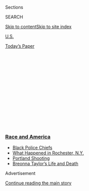 <div id="app">

<div>

<div>

<div>

<div class="NYTAppHideMasthead css-1q2w90k e1suatyy0">

<div class="section css-ui9rw0 e1suatyy2">

<div class="css-eph4ug er09x8g0">

<div class="css-6n7j50">

</div>

<span class="css-1dv1kvn">Sections</span>

<div class="css-10488qs">

<span class="css-1dv1kvn">SEARCH</span>

</div>

[Skip to content](#site-content)[Skip to site
index](#site-index)

</div>

<div id="masthead-section-label" class="css-1wr3we4 eaxe0e00">

[U.S.](https://www.nytimes3xbfgragh.onion/section/us)

</div>

<div class="css-10698na e1huz5gh0">

</div>

</div>

<div id="masthead-bar-one" class="section hasLinks css-15hmgas e1csuq9d3">

<div class="css-uqyvli e1csuq9d0">

</div>

<div class="css-1uqjmks e1csuq9d1">

</div>

<div class="css-9e9ivx">

[](https://myaccount.nytimes3xbfgragh.onion/auth/login?response_type=cookie&client_id=vi)

</div>

<div class="css-1bvtpon e1csuq9d2">

[Today’s
Paper](https://www.nytimes3xbfgragh.onion/section/todayspaper)

</div>

</div>

</div>

</div>

<div data-aria-hidden="false">

<div id="site-content" data-role="main">

<div>

<div class="css-1aor85t" style="opacity:0.000000001;z-index:-1;visibility:hidden">

<div class="css-1hqnpie">

<div class="css-epjblv">

<span class="css-17xtcya">[U.S.](/section/us)</span><span class="css-x15j1o">|</span><span class="css-fwqvlz">In
the Wake of Covid-19 Lockdowns, a Troubling Surge in
Homicides</span>

</div>

<div class="css-k008qs">

<div class="css-1iwv8en">

<span class="css-18z7m18"></span>

<div>

</div>

</div>

<span class="css-1n6z4y">https://nyti.ms/31Ikx1N</span>

<div class="css-1705lsu">

<div class="css-4xjgmj">

<div class="css-4skfbu" data-role="toolbar" data-aria-label="Social Media Share buttons, Save button, and Comments Panel with current comment count" data-testid="share-tools">

  - 
  - 
  - 
  - 
    
    <div class="css-6n7j50">
    
    </div>

  - 
  - 

</div>

</div>

</div>

</div>

</div>

</div>

<div class="css-13pd83m">

<div class="css-l9svim">

### [<span class="css-pa1jbp"><span class="css-1rxm0ex">Race and</span><span class="css-1rxm0ex"> America</span></span>](https://www.nytimes3xbfgragh.onion/news-event/george-floyd-protests-minneapolis-new-york-los-angeles?name=styln-george-floyd&region=TOP_BANNER&block=storyline_menu_recirc&action=click&pgtype=Article&impression_id=6c8fa1e0-f52c-11ea-9407-63c7aed3b7c8&variant=undefined)

  - <span class="css-1qkutce">[Black Police
    Chiefs](https://www.nytimes3xbfgragh.onion/2020/09/11/us/black-police-chiefs-reform.html?name=styln-george-floyd&region=TOP_BANNER&block=storyline_menu_recirc&action=click&pgtype=Article&impression_id=6c8fa1e1-f52c-11ea-9407-63c7aed3b7c8&variant=undefined)</span>
  - <span class="css-1qkutce">[What Happened in Rochester,
    N.Y.](https://www.nytimes3xbfgragh.onion/2020/09/04/nyregion/rochester-police-daniel-prude.html?name=styln-george-floyd&region=TOP_BANNER&block=storyline_menu_recirc&action=click&pgtype=Article&impression_id=6c8fc8f0-f52c-11ea-9407-63c7aed3b7c8&variant=undefined)</span>
  - <span class="css-1qkutce">[Portland
    Shooting](https://www.nytimes3xbfgragh.onion/2020/08/30/us/portland-shooting-explained.html?name=styln-george-floyd&region=TOP_BANNER&block=storyline_menu_recirc&action=click&pgtype=Article&impression_id=6c8fc8f1-f52c-11ea-9407-63c7aed3b7c8&variant=undefined)</span>
  - <span class="css-1qkutce">[Breonna Taylor’s Life and
    Death](https://www.nytimes3xbfgragh.onion/2020/08/30/us/breonna-taylor-police-killing.html?name=styln-george-floyd&region=TOP_BANNER&block=storyline_menu_recirc&action=click&pgtype=Article&impression_id=6c8fc8f2-f52c-11ea-9407-63c7aed3b7c8&variant=undefined)</span>

</div>

</div>

<div id="top-wrapper" class="css-1sy8kpn">

<div id="top-slug" class="css-l9onyx">

Advertisement

</div>

[Continue reading the main
story](#after-top)

<div class="ad top-wrapper" style="text-align:center;height:100%;display:block;min-height:250px">

<div id="top" class="place-ad" data-position="top" data-size-key="top">

</div>

</div>

<div id="after-top">

</div>

</div>

<div>

<div id="sponsor-wrapper" class="css-1hyfx7x">

<div id="sponsor-slug" class="css-19vbshk">

Supported by

</div>

[Continue reading the main
story](#after-sponsor)

<div id="sponsor" class="ad sponsor-wrapper" style="text-align:center;height:100%;display:block">

</div>

<div id="after-sponsor">

</div>

</div>

<div class="css-186x18t">

</div>

<div class="css-1vkm6nb ehdk2mb0">

# In the Wake of Covid-19 Lockdowns, a Troubling Surge in Homicides

</div>

“People have gotten to the point where they just don’t give a damn,”
said a minister in Kansas City, which is on pace for a record number of
killings.

<div class="css-79elbk" data-testid="photoviewer-wrapper">

<div class="css-z3e15g" data-testid="photoviewer-wrapper-hidden">

</div>

<div class="css-1a48zt4 ehw59r15" data-testid="photoviewer-children">

![<span class="css-16f3y1r e13ogyst0" data-aria-hidden="true">A
pedestrian crosses a downtown street in Kansas City,
Mo.</span><span class="css-cnj6d5 e1z0qqy90" itemprop="copyrightHolder"><span class="css-1ly73wi e1tej78p0">Credit...</span><span><span>Charlie
Riedel/Associated
Press</span></span></span>](https://static01.graylady3jvrrxbe.onion/images/2020/08/07/us/00VIRUS-CRIME-kc/merlin_172298298_9ce47f34-97e3-4935-ac57-da7595b9f270-articleLarge.jpg?quality=75&auto=webp&disable=upscale)

</div>

</div>

<div class="css-18e8msd">

<div class="css-vp77d3 epjyd6m0">

<div class="css-1baulvz">

By [<span class="css-1baulvz" itemprop="name">John
Eligon</span>](https://www.nytimes3xbfgragh.onion/by/john-eligon),
[<span class="css-1baulvz" itemprop="name">Shaila
Dewan</span>](https://www.nytimes3xbfgragh.onion/by/shaila-dewan) and
[<span class="css-1baulvz last-byline" itemprop="name">Nicholas
Bogel-Burroughs</span>](https://www.nytimes3xbfgragh.onion/by/nicholas-bogel-burroughs)

</div>

</div>

  - 
    
    <div class="css-ld3wwf e16638kd2">
    
    Published Aug. 11, 2020Updated Aug. 24,
    2020
    
    </div>

  - 
    
    <div class="css-4xjgmj">
    
    <div class="css-pvvomx" data-role="toolbar" data-aria-label="Social Media Share buttons, Save button, and Comments Panel with current comment count" data-testid="share-tools">
    
      - 
      - 
      - 
      - 
        
        <div class="css-6n7j50">
        
        </div>
    
      - 
      - 
    
    </div>
    
    </div>

</div>

</div>

<div class="section meteredContent css-1r7ky0e" name="articleBody" itemprop="articleBody">

<div class="css-1fanzo5 StoryBodyCompanionColumn">

<div class="css-53u6y8">

KANSAS CITY, Mo. — It started with an afternoon stop at a gas station.
Two customers began exchanging angry stares near the pumps outside — and
no one can explain exactly why.

That led to an argument, and it escalated quickly as one of them pulled
a gun and they struggled over it, according to the police.

“There’s too many shootings. Please don’t do this,” the wife of one of
the men pleaded, stepping between them.

But by the time the fight was over at the station on Kansas City’s East
Side late last month, the all-too-familiar crackle of gunfire pierced
the humid air, leaving another person dead in what has been an
exceedingly bloody summer.

</div>

</div>

<div class="css-1fanzo5 StoryBodyCompanionColumn">

<div class="css-53u6y8">

The onset of warm weather nearly always brings with it a spike in
violent crime, but with much of the country emerging from weeks of
lockdown from the coronavirus, the increase this year has been much
steeper than usual.

Across 20 major cities, the murder rate at the end of June was on
average 37 percent higher than it was at the end of May, according to
Richard Rosenfeld, a criminologist at the University of Missouri-St.
Louis. The increase over the same period a year ago was just 6 percent.

In few places has the bloodshed been more devastating than in Kansas
City, where the city is on pace to shatter its record for homicides in a
year. Much of it has involved incidents of random, angry violence like
the conflict at the gas station — disputes between strangers that left
someone dead, or killings that simply cannot be explained. They have
claimed the lives of a pregnant woman pushing a stroller, a 4-year-old
boy asleep in his grandmother’s home and a teenage girl sitting in a
car.

They have also prompted a much-debated [intervention from the federal
government](https://www.justice.gov/opa/pr/attorney-general-william-p-barr-announces-launch-operation-legend),
an operation named after the 4-year-old Kansas City boy, LeGend
Taliferro, that has sent federal law enforcement agents to [at least six
cities](https://www.justice.gov/opa/pr/operation-legend-expanded-cleveland-detroit-and-milwaukee)
in an attempt to intervene.

“We’re surrounded by murder, and it’s almost like your number is up,”
said Erica Mosby, whose niece, Diamon Eichelburger, 20, was the pregnant
victim pushing the stroller in Kansas City. “It’s terrible.”

</div>

</div>

<div class="css-1fanzo5 StoryBodyCompanionColumn">

<div class="css-53u6y8">

Nationally, crime remains at or near a generational low, and experts
caution against drawing conclusions from just a few months.

But President Trump has used the rising homicide numbers to paint
Democratic-led cities as out of control and to blame protests against
police brutality that broke out after the killing of George Floyd in
Minneapolis in late
May.

<div class="css-79elbk" data-testid="photoviewer-wrapper">

<div class="css-z3e15g" data-testid="photoviewer-wrapper-hidden">

</div>

<div class="css-1a48zt4 ehw59r15" data-testid="photoviewer-children">

<div class="css-zgakxe erfvjey0">

<span class="css-1ly73wi e1tej78p0">Image</span>

<div class="css-zjzyr8">

<div data-testid="lazyimage-container" style="height:510.1143359718558px">

</div>

</div>

</div>

<span class="css-16f3y1r e13ogyst0" data-aria-hidden="true">Diamon
Eichelburger with her daughter,
Belle.</span><span class="css-cnj6d5 e1z0qqy90" itemprop="copyrightHolder"><span class="css-1ly73wi e1tej78p0">Credit...</span><span>family</span></span>

</div>

</div>

“Extreme politicians have joined this anti-police crusade and
relentlessly vilified our law enforcement heroes,” Mr. Trump said
[during a White House news
conference](https://www.whitehouse.gov/briefings-statements/remarks-president-trump-operation-legend-combatting-violent-crime-american-cities/)
last month to announce Operation LeGend. He added that “the effort to
shut down policing in their own communities has led to a shocking
explosion of shootings, killings, murders.”

Criminologists dispute the president’s suggestion that the increase is
tied to any pullback by the police in response to criticism or defunding
efforts, and fluctuations in the crime rate are notoriously hard to
explain. In many cities, the murder rate was [on the rise before the
pandemic](https://www.nytimes3xbfgragh.onion/2020/07/06/upshot/murders-rising-crime-coronavirus.html),
and a steep decline in arrests coincided with the start of social
distancing, as measured by mobile phone records, according to [a
database](https://citycrimestats.com/covid/) compiled by David Abrams,
an economist at the University of Pennsylvania law school.

Some experts have pointed to the pandemic’s destabilization of community
institutions, or theorized that people with a propensity for violence
may have been less likely to heed stay-at-home orders. But in city after
city, crime overall is down, including all types of major crime except
murder, aggravated assault and in some places, car theft.

In New York, where murders are up 30 percent over last year, city and
police officials have tried to lay blame on a new law that lets many
defendants go free without posting bond, as well as on the
coronavirus-related mass release of people from jail. But the evidence
shows that a [steep decline in gun
arrests](https://www.nytimes3xbfgragh.onion/2020/08/04/nyregion/nyc-shootings-coronavirus.html?searchResultPosition=2)
beginning in mid-May was a more likely cause. Police officials in
several cities have said the protests diverted officers from
crime-fighting duty or emboldened
criminals.

</div>

</div>

<div class="audioFigureHeading">

<div class="css-1et479a">

![](https://static01.graylady3jvrrxbe.onion/images/2017/01/29/podcasts/the-daily-album-art/the-daily-album-art-articleInline-v2.jpg?quality=75&auto=webp&disable=upscale)

</div>

### Listen to ‘The Daily’: A Surge in Shootings

<span class="css-59o34k">Gun violence in the U.S. typically rises in
summer, but the problem has been especially fierce this year.
Why?</span>

</div>

<div class="css-qe9gm7">

<div>

<div class="css-1g7y0i5 e1drnplw0">

<div class="css-1ceswkc e1drnplw1">

</div>

<div class="css-f2fzwx e1drnplw2">

<div data-aria-labelledby="modal-title" data-role="region">

<div id="modal-title" class="css-mln36k">

transcript

</div>

<div class="css-pbq7ev">

</div>

<span>Back to The
Daily</span>

<div class="css-f6lhej">

<div class="css-1ialerq">

<div class="css-1701swk">

bars

</div>

<div>

<div class="css-1t7yl1y">

0:00/33:12

</div>

<div class="css-og85jy">

\-33:12

</div>

</div>

</div>

</div>

<div class="css-15fbio0">

<div class="css-1p4nyns">

transcript

## Listen to ‘The Daily’: A Surge in Shootings

### Hosted by Michael Barbaro, produced by Michael Simon Johnson and Neena Pathak, and edited by Lisa Tobin

#### Gun violence in the U.S. typically rises in summer, but the problem has been especially fierce this year. Why?

</div>

  - \[music\]

  - michael barbaro  
    From The New York Times, I’m Michael Barbaro. This is “The Daily.”
    
    Today: In major cities across the U.S., gun violence is surging just
    as activists are calling to defund the police. My colleague, Ashley
    Southall, on how that is playing out in New York City. It’s Monday,
    August 24.
    
    Ashley, what has been the story of crime in New York City up until
    this moment?

  - ashley southall  
    So around the ‘70s and ‘80s, we saw crime start to really rise in
    New York. And we went through the drug war, the crack epidemic. And
    in the ‘90s, we saw crime sort of peak all across the United States,
    but especially in New York. And there were thousands of murders each
    year and even more shootings. But as the ‘90s wore on, and into the
    2000s —

  - archived recording  
    The crime rate in this country is continuing to fall. The F.B.I.
    reported today that violent crime fell 5.5 percent last year. That’s
    three years in a row now.

ashley southall

— we saw crime decline. And there was a strong decline for years, to the
point where we were having just hundreds of murders a year.

  - archived recording 1  
    The N.Y.P.D. says there have been 289 murders this year. That’s down
    from a peak of more than 2,200 in 1990.

  - archived recording 2  
    Crime in New York City dropping yet again, this time to levels not
    seen since Harry Truman was president.

  - archived recording 3  
    Police admit it’s probably the worst kept secret in the city, that
    New York is now the safest big city in America.

ashley southall

And the question was when was New York going to reach bottom?

  - archived recording 1  
    Breaking news on this Sunday night.

  - archived recording 2  
    Crime is up across the city. That’s according to the latest numbers
    released by the N.Y.P.D. this —

  - archived recording 3  
    The N.Y.P.D. now having to adapt to a noticeable rise in crime since
    the beginning of the year.

ashley southall

At the beginning of the year, we started to see crime rise over several
categories. Then in June, we see it really take off.

  - archived recording 1  
    It has been a violent weekend in New York City.

  - archived recording 2  
    The N.Y.P.D. investigating a spree of shootings on this first
    official weekend of summer.

  - archived recording 3  
    More than a dozen people were shot between Friday night and Saturday
    morning.

ashley southall

And in July, the trend seems to just accelerate.

  - archived recording 1  
    Nine victims fatally shot tonight across four boroughs.

  - archived recording 2  
    Deadly shootings started just before 1:00 this morning in Brooklyn
    and continued throughout the day in Manhattan, the Bronx and Staten
    Island.

ashley southall

So that by the end of the month, we’d had more shootings this year than
all of last year.

\[sirens blaring\]

And we still have five months to go.

michael barbaro

Mhm. I guess we should acknowledge, Ashley, that there is a siren behind
you, which has nothing to do with this conversation. It’s just what it
means to live in New York.

ashley southall

Yeah. I’m five blocks from a hospital. So it’s part of the soundtrack of
my everyday life.

michael barbaro

So at this point, there are meaningfully more shootings and meaningfully
more murders. So Ashley, how should we think about the causes of this?
What exactly is going on here? I think for a lot of people, the instinct
might be to think that this is somehow related to this moment in
American policing — this forceful rejection of how policing has
occurred, the protests against it and the response of police to those
protests.

ashley southall

I mean, sure, it’s easy to think that because it’s right in front of us.
It almost seems obvious. But it’s really much more complex. And there
are really three big theories about what’s happening. The one that has
the most consensus around it is that the pandemic is exacerbating
longstanding problems of gun violence and particularly unemployment.
There are a lot of people with no jobs and nothing to do. And people are
sinking deeper into poverty, which creates a greater desperation. And
there’s also a lot of illegal guns in New York City. And that’s a really
combustible situation.

michael barbaro

Well, what do you mean? How does that work?

ashley southall

What we’ve long known in New York City is that a small number of people
are responsible for the vast majority of the violence. And those are
people who are largely in gangs and crews, particularly in public
housing. And those groups compete in normal times. Some gangs sell
drugs. And they have turf that they cover. But when you have a pandemic
hit that causes lots of unemployment, there’s less people buying drugs.
And so there’s less of a market. And when you have less of a market,
that increases the competition. So then you have these violent gangs
fighting more fiercely for less of a pie.

michael barbaro

OK. So under this theory that the pandemic is exacerbating existing
problems in the city, that explains the pandemic’s effect on the people
doing the shooting. What about the effect the pandemic had on the
police?

ashley southall

Immediately what we saw was officers being removed from duty because of
the virus. We had thousands of officers calling out sick every day. And
at the height of the pandemic, almost 20 percent of the force was out
sick because of the virus.

michael barbaro

Wow.

ashley southall

And that had two effects. On-the-street officers, their presence is a
deterrent to violence. You’re probably not going to shoot somebody with
a officer standing right there watching you.

michael barbaro

Right.

ashley southall

But if there’s no officer, there’s no real deterrent. And then, after a
shooting occurs, there’s an investigation. In the police department,
detectives work in these squad rooms where they’re very close together.
They’re practically breathing on top of each other. So if one of them
gets sick, then there’s a chance that everybody’s sick. So they all go
out sick, and investigations come to a halt. Well, that’s a problem.
Because one shooting often leads to another shooting, whether that
person continues shooting rivals, or whether someone is now looking for
him. And it’s almost always a him. So when you have cases that can’t be
investigated, that means that the ones that can be solved aren’t being
solved and that that pattern of violence continues uninterrupted.

michael barbaro

All right. That’s the first theory, that the pandemic is both fueling
more shootings and sidelining the officers who could potentially prevent
those shootings. Ashley, what is the second theory of why crime is going
up in New York?

ashley southall

Well, you touched on this earlier. We had massive protests break out in
May after the death of George Floyd in police custody in Minneapolis,
just as police were coming back from the virus. That required resources.
We saw in those early days, the police deployed about 4,000 officers to
the protest. But there was rampant looting in some parts of Manhattan
and Brooklyn. And they had to double the force to about 8,000 police
officers. So that meant that officers have to come from somewhere. And
they typically come from the streets. And some of them come from
detective squads. So that means that fewer police resources are involved
in investigating shootings. And there are less officers in the
neighborhoods where shootings are more likely to occur.

michael barbaro

And how do the protests themselves play into this theory?

ashley southall

Amid these protests, you start to see a political response to the
demands to reform the police.

  - archived recording (dermot f. shea)  
    Within the last hour, I just chaired a meeting of senior executives
    of the police department.

ashley southall

And one of those changes was to disband the anti-crime units.

  - archived recording (dermot f. shea)  
    It is regarding the deployment of precinct level and P.S.A. level
    anti-crime units. These are the plainclothes units that operate our
    traditional anti-crime.

michael barbaro

And explain what an anti-crime unit is.

ashley southall

Anti-crime officers are the main group responsible for getting guns off
the street in New York City. And they confiscated thousands of guns each
year.

  - archived recording (dermot f. shea)  
    The men and women of the police department were doing what I and
    others before me asked. They have done an exceptional job.

ashley southall

But they were controversial. And they became known as the “jump out
boys.” Because what they would do sometimes is stop in their cars, get
out and throw somebody up against the wall, search them, and leave
without any explanation or finding any weapons. And it had led to a lot
of tension between police and communities of color.

  - archived recording (dermot f. shea)  
    And it is lost on no one, certainly not the people that live in the
    neighborhoods that we serve, that endure being stopped, or their
    children being stopped.

ashley southall

But what was also problematic about anti-crime is that they were
involved in a lot of police-involved shootings.

michael barbaro

And why exactly is that?

ashley southall

Because anti-crime officers are trained to look for guns. They’re
looking for violent people. And so in expecting violence, they are
prepared to use it. And the calculation was that New York City could not
afford to have a police-involved shooting at that time. So the
commissioner had been thinking about this, about disbanding anti-crime
for a long time.

  - archived recording (dermot f. shea)  
    Effective immediately, we will be transitioning those units, roughly
    600 people citywide, into a variety of assignments, including
    detective bureau, neighborhood policing and other assignments.

ashley southall

And finally, he made the decision in June to pull the plug.

  - archived recording (dermot f. shea)  
    It’s a big move when you look at, culturally, how we police this
    city. And what we always struggle with, I believe, as police
    executives, is not keeping crime down. It’s keeping crime down and
    keeping the community working with us. And I think those two things
    at times have been at odds. We can do it better. We can do it
    smarter. And we will.

michael barbaro

Is there a feeling, Ashley, that disbanding this unit, at a time when
gun violence is going up, has contributed to the increase in shootings
and in murders?

ashley southall

There’s certainly a sense that removing anti-crime officers from the
street and publicly announcing that has let people who carry guns and
who are also involved in violence know that there’s no one there to stop
them. And one of the things that we’ve seen as shootings and murders
have risen, is that gun arrests have declined. And since the anti-crime
unit was disbanded, shootings have only continued to go up.

michael barbaro

And under this second theory, that’s centered around the rule of these
protests in the rise of crime, what role does the actual frustration at
the heart of these protests play here — the mistrust on the side of the
protesters toward the police?

ashley southall

Well, there’s always been a level of mistrust of police in communities
that experience higher levels of crime. Because they have experienced
aggressive policing in the past. But what happens when you have a death
like George Floyd that’s captured on video, where he’s saying the last
words of Eric Garner, who died here six years ago, is that those old
wounds are scratched again and they reopen. And that mistrust for a
while is laid bare again. You know, that can manifest as people not
calling the police or not seeking them out to help with the problem. And
one of the things that the police have said is that they had people who
were cooperating with shooting and murder investigations before the
protests who have now backed out. Because they don’t want to have
anything to do with the police. And that makes it harder to solve crimes
that might lead to future ones, like shootings.

michael barbaro

And what about the police side of this equation, this message of the
protests? How are officers in New York City, from your reporting,
internalizing this message and reacting to it, and perhaps changing
their behavior and their approach in response in ways that might be
fueling all of this?

ashley southall

So when you talk to the cops, or even if you listen to the things that
top brass say, what cops take from the protests and the political
response is that their work isn’t valuable. And nobody supports them.
That the city doesn’t have their backs. And so what we’re seeing is
that, in moments where police might have been proactive in making an
arrest or in intervening in a situation that could spiral into violence,
they’re actually standing down.

One of the examples that people often give to me is that there are these
barbecues and street parties that go late into the night. Usually the
police would break them up. But instead, they’re going on well past
midnight to 2:00, 4:00, sometimes even 6:00 a.m. And the police aren’t
doing anything about it. And what we’ve seen in some instances is that
those parties often lead to a shooting. And one or more people get hurt
or are killed.

michael barbaro

And the cops you’re talking to are telling you, yeah, we’re hesitant to
engage with these kinds of situations right now.

ashley southall

Yeah. I mean, think about it from the perspective of the cop on the
street who, he’s thinking, you know, well, the public doesn’t want me
here. And if I step into a situation where I think someone might have a
gun or this thing could get out of control, then I could be arrested.
And then that’s the end of my career, and I can’t support my family.
That’s a very scary thing for cops.

michael barbaro

But I’m curious, Ashley, if in your reporting you get the sense that, on
some level, this may be police saying to the protesters, OK, so you’re
so disgusted by us, and you are making all these demands for budget cuts
to fund the police. Do you want to know what the world would look like
if you get your vision implemented? Well, here, we’ll give you a taste
of it. We will not go in and break up the barbecue. We will not make the
arrest. In other words, is there some form of kind of protest going on
by the police of the work that they typically do in order to say to the
public, this is what it would be like if you get what protesters out on
the streets are demanding?

ashley southall

It certainly seems that in some way the cops are responding in a way
that almost seems flippant. You want to abolish the police? You want to
defund the police? Well, this is what it looks like when you don’t have
the police. And there is a prevailing sense that cops are stepping back
to prove that they are, in fact, necessary.

michael barbaro

Ashley, it doesn’t seem like there’s a ton of debate around these two
theories that you have laid out here — the role of the pandemic and the
role of the protests against police. Do I have that right?

ashley southall

Yeah. There’s a lot of agreement on the role of the pandemic and also
the effect of the protests. But the third theory is where there’s a lot
of debate. And it’s heated.

michael barbaro

We’ll be right back.

OK. So Ashley, tell me about this third theory about why crime in New
York City is rising, and why is that theory such a source of
disagreement.

ashley southall

So the third theory is one advanced almost exclusively by the New York
Police Department itself. And that theory is that a couple of measures
taken by both the city and the state over the last few years — first
with criminal justice reform and then through some of the steps they’ve
taken to slow the spread of the coronavirus — that those measures are
contributing to putting people back out onto the street who have not
just engaged in criminal activity, but who are also violent.

michael barbaro

I wonder if you can break those two things down. Maybe start with the
criminal justice reforms. What’s the theory there?

ashley southall

So last year, the New York state legislature passed a bail law —

  - archived recording (andrew cuomo)  
    The old system was too reliant on cash.

ashley southall

— that allowed more people to get out of jail while their cases were
winding through the courts.

  - archived recording (andrew cuomo)  
    The old system was if you were rich and you could pay bail, you’d
    get out. If you were poor and you couldn’t pay bail, you went to
    jail.

ashley southall

And in most cases, people who are assigned bail do make bail. But it
takes some time. And being in jail for a day, two days, a week, a month,
can have serious consequences for people’s lives. They lose their job.
They lose their housing. And they might even lose custody of their kids.

michael barbaro

Right.

ashley southall

And that’s all before the case is resolved. So the bail law was intended
to fix this problem that was largely affecting poor people in
communities of color.

  - archived recording (andrew cuomo)  
    It was never supposed to be about money. The whole justice system
    was not supposed to be about who’s rich, who’s poor.

ashley southall

But what the theory is now, at least from the police department, is that
that law put more people onto the streets who were not only criminal,
but are also violent. The police commissioner, Dermot Shea, he’s gone
after this bail law ever since he became commissioner and predicted that
it would cause a rise in crime.

  - archived recording (dermot f. shea)  
    When you have individuals that are standing before a judge and
    immediately being released, and essentially everyone in the room
    knows that this person is a danger to the community, I think we need
    to look at the system and make sure that judges can make common
    sense decisions.

michael barbaro

So because that law was passed last year and is being implemented now,
the theory here is that a criminal justice reform with a good intention,
right, of not making people buy their freedom before their charges even
get processed by the court, may result in more people who might be
violent, who might do something like get involved in a shooting, being
out of prison and on the street.

ashley southall

That’s exactly right. And the second part of this theory is that the
measures undertaken to slow the spread of the coronavirus in the city’s
jails and in the state prison system have also put more violent people
onto the streets.

  - archived recording (bill de blasio)  
    Well everyone, I want to talk about what we all will be doing and
    will need to do to make these adjustments and to deal with our new
    reality. We’re seeing milestones in the growth of this disease that
    are just absolutely staggering. Things we could not have imagined.

ashley southall

So as the coronavirus was spreading, the city started thinking about who
it could release from its jails.

  - archived recording (bill de blasio)  
    In the course of this evening, I will be given results of an effort
    by Department of Corrections and N.Y.P.D., and our mayor’s office
    for criminal justice, to review a list of approximately 200 inmates
    for a potential release. Those individuals will be released
    tomorrow. We hope to make decisions on them very quickly. But this
    process —

ashley southall

And so the argument is that some of these people who have been coming
back onto the streets are involved in the shootings and some of the
murders that we are seeing on the streets today.

michael barbaro

Is there evidence to support that? Because my sense is that the bail
reform deliberately avoided letting violent people — or allegedly
violent people — out. And the Covid-19 mitigation plans also attempted
to avoid letting out violent people. So is there any evidence that
people charged with violent crimes were let out through either of those
measures?

ashley southall

Not really. The problem with this theory is that the N.Y.P.D.‘s own data
don’t really support what they say.

  - archived recording (alexandria ocasio-cortez)  
    At first, the N.Y.P.D., they went out and they said, OK, this uptick
    in crime is happening because of bail reform.

ashley southall

And sometimes the data contradict them. This is something that’s been
noted by critics including Alexandria Ocasio-Cortez, who is, of course,
a congresswoman representing part of the Bronx and Queens.

  - archived recording (alexandria ocasio-cortez)  
    They just released data a couple weeks ago that showed that out of
    almost all the people who have committed crimes, et cetera, almost
    none have been re-released due to the bail reform. So why is this
    uptick in crime happening? Well, do we think this has to do with the
    fact that there’s record unemployment in the United States right
    now? The fact that people are at a level of economic desperation
    that we have not seen since the Great Recession?

ashley southall

The police department’s data doesn’t establish a connection between the
people who are out there shooting other people and the people who are
getting out on bail. There are some examples of people who have been
released who have been rearrested on a gun charge. But the police
haven’t provided any evidence linking them to shootings in any kind of
substantial way. It’s mostly been, like, an anecdote here or there, but
no consistent pattern.

michael barbaro

And Ashley, what about the release of people from places like Rikers
Island, that famous New York City prison, because of Covid-19? Has there
been any evidence that has led to the surge in shootings and murders?

ashley southall

So this theory plays out similar to the one about bail. And once again,
we have a situation where the N.Y.P.D.‘s own data does not show a strong
connection between those people and the violence the police are trying
to pin on them.

michael barbaro

So Ashley, you have laid out these three theories. And the first two
seem like there’s a sort of interplay between them. That people are
increasingly desperate and out of work because of the pandemic, and with
cops out sick, the shootings were escalating even further. And then the
protests started, and people were reluctant to engage with the police at
the same time that the police were reluctant to engage with the
community. And I’m mindful that one of the things that seems to support
these first two theories is that all these forces were also at play in
the other cities around America where we have seen rising unrest in
recent months. Other cities with historic issues between police and
communities of color — so Chicago, Atlanta, Seattle. Whereas bail reform
and prisoner release, those are factors that are specific to New York.

But even so, I have to think that regardless of the explanation for the
rise in crime, that it gives critics of the defund movement an argument
for opposing that move. Right? They can make the case that a moment
where shootings and murders are up is a pretty bad time to cut funding
for traditional policing. So do you feel like the fact that these
numbers are going up is going to make the case for defunding the police
in New York City harder? Is that what you’re seeing?

ashley southall

On the one hand, yes, because no politician wants to be the person who
takes money away from the police department while more people are
getting shot, and more people are dying, and dying from violence that is
preventable. The police presence is supposed to deter violence. And
you’re taking money away from them. They don’t show up. And so the
violence continues. And so you’re going to take the blame for that. It
makes the moment inopportune.

But at the same time, people point to the police failure to get a handle
on shootings and murders that have been rising now for three months
straight. And people see that as evidence of the failure of police to do
their most basic job, which is to keep people safe. So they say, let’s
cut their funding and try something else.

michael barbaro

So this moment could actually strengthen the case for defunding the
police?

ashley southall

Yeah. That’s it. Because it’s not keeping people safe in communities of
color at this moment in New York City.

michael barbaro

Mhm. But Ashley, if you believe that the forces behind the rising crime
rate are connected to the pandemic, and that situation will resolve
itself in the next couple months or a year, and police could start doing
their jobs again as they did before, wouldn’t that be enough to keep
shootings historically low like they were over the past few years? Or
has something now changed that will make it difficult to go back to
before?

ashley southall

I wish I could go back in the past and kind of do some tweaks to tell
you what it might look like if things had played out differently, if
there had been no pandemic and no protests. But I can’t. What I can tell
you is that even before these events, the police recognized that there
was a really big impediment to fighting crime. And that was a broken
trust between the police, and particularly communities of color, that
was decades in the making.

Commissioner Shea, in disbanding anti-crime, acknowledged that although
they were effective in getting guns off the streets, their tactics were
sometimes harmful. And that was counterproductive to building the kind
of public confidence the police need to have people not only reporting
crimes — because remember, not all crimes are reported to the police and
many people don’t report crime at all — it also keeps people from
helping the police to solve crimes. Repairing that trust was paramount
before the pandemic, before any protests, and it’s only gotten worse.
And so it’s not going to be an easy fix.

michael barbaro

So what you’re saying is that the crime rate, the number of shootings
and the number of murders reported, has not necessarily been a great
reflection of whether policing in New York is actually working. In fact,
it might have been a pretty misleading number to begin with because of
these deeper root issues that have been there during that period of
quote, unquote “low crime.” So going back to before is a kind of flawed
way of thinking about this.

ashley southall

That’s right. In this moment, we see these wild cards — the pandemic and
the protests — exacerbating the factors that already fuel gun violence.
But even before those came into play and up till now, we’re talking
about a very small group of people who carry guns. And the research
shows that they do so because they feel caught between two worlds that
make them feel unsafe. One is the violence in their communities, whether
it be conflicts between gangs with rivalries or crews in neighboring
housing projects that have beefs. They also feel unsafe around the
police. They feel at any moment they could be targeted, that they could
be a George Floyd or an Eric Garner. So there is no one in their lives
who they feel can protect them. And so they pick up a gun to do it for
themselves.

So pandemic or no pandemic, protests or no protests, ultimately it’s the
problems in their lives that need to be addressed. And what the experts
will tell you is that policing, even with reforms, is just one part of a
very large puzzle.

michael barbaro

Ashley, thank you very much. I really appreciate it.

ashley southall

Thanks for having me.

michael barbaro

We’ll be right back.

Here’s what else you need to know today.

  - archived recording (louis dejoy)  
    As we head into the election season, I want to assure this committee
    and the American public that the postal service is fully capable and
    committed to delivering the nation’s election mail securely and on
    time.

michael barbaro

In testimony before Congress, the postmaster general, Louis DeJoy, said
he was confident that the U.S. Postal Service could handle a major surge
in voting by mail this fall, despite the cost-cutting plans that he has
put in place, which have slowed delivery across the country.

  - archived recording (louis dejoy)  
    We deliver 433 million pieces of mail a day, so 150 million ballots,
    160 million ballots over the course of a week is a very, very small
    amount. Adequate capacity.

michael barbaro

Nevertheless, over the weekend, the House of Representatives passed
emergency legislation that would block DeJoy’s changes and inject $25
billion dollars into the Postal Service before the election.

  - archived recording (carolyn b. maloney)  
    This is not a partisan issue. It makes absolutely no sense to
    implement these dramatic changes in the middle of a pandemic less
    than three months before the November elections. The American people
    do not want anyone messing with the Post Office.

michael barbaro

And the Republican National Convention will begin tonight with a heavy
emphasis on the president, his family and his White House staff. The
Times reports that, in an unusual decision, Trump is scheduled to speak
on all four nights. And that no previous Republican presidents or
presidential nominees will appear at the convention.

That’s it for “The Daily.” I’m Michael Barbaro. See you tomorrow.

</div>

</div>

</div>

</div>

</div>

</div>

<div class="css-1fanzo5 StoryBodyCompanionColumn">

<div class="css-53u6y8">

In Detroit, Chief James Craig said violence spiked but has started to go
down over the past two weekends. “We haven’t relaxed our enforcement
posture like some cities,” he said.

In Kansas City, homicides have been on a swift upward trajectory from
the time a 41-year-old man named Earl Finch III was gunned down in a
driveway in broad daylight on Jan. 5, the first murder of the year. Even
the coronavirus lockdown did not slow the violence, though as in other
cities it has escalated even further in the wake of reopenings.

After six new deaths over the weekend, 122 people have been killed this
year, compared with 90 through the same time last year. The city is well
on its way to surpassing its grim record of 153 murders in 1993. And by
the end of July the city had matched the number of nonfatal shootings —
about 490 — that it had all of last year.

Much of the violence in Kansas City has had little rhyme or reason,
often stemming from petty arguments that boil over.

The short fuses may indicate restlessness and anger, criminologists and
law enforcement officials said. The police have attributed about 30 of
the homicides this year to arguments, some involving people with no
serious criminal history. Economic hardship also appeared to be a factor
in some of the killings. Only 15 were deemed drug-related. In almost 50
cases, the police have not yet determined a motive.

While disparities in things like education and employment have long
plagued Kansas City’s East Side, a predominantly Black part of the city
that has the city’s highest murder rate, community leaders said there
seemed to be an added sense of despair this year.

</div>

</div>

<div class="css-1fanzo5 StoryBodyCompanionColumn">

<div class="css-53u6y8">

The Rev. Darren Faulkner, who runs a program that provides social
support to those deemed most at risk of violence, said the latest wave
of police killings of Black people has left many of his clients feeling
hopelessly trapped in a system in which they will never thrive.

“People have gotten to the point where they just don’t give a damn,” he
said. “I don’t care about me. I certainly don’t care about you. And so I
can go shoot your house or shoot you right on the spot because you
talked to me crazy, you looked at me crazy.”

Spontaneous, one-on-one beefs have replaced gang feuds as a driver of
shootings, said Maj. Greg Volker of the Kansas City Police Department.

“If people could settle an argument without having to resort to
shooting, violence would reduce,” he said.

Another atypical trend this year is that in several cases, the gunmen
and victims were not otherwise involved in criminal activity, Major
Volker said, pointing to the gas station shooting in July.

The man now charged with murder in the case is a meatpacking worker,
Isaac Knighten, 40, who devotes much of his time to mentoring Black men
and boys, including teaching conflict resolution through Alpha Male
Nation, a mentoring organization his brother started. His wife said he
had turned his life around after serving time on drug charges from more
than a decade ago.

</div>

</div>

<div class="css-1fanzo5 StoryBodyCompanionColumn">

<div class="css-53u6y8">

After Mr. Knighten had a brief, hostile exchange with the other man in
the parking lot, the man, Jayvon McCray, 28, pulled a gun and the men
began to fight, according to the
police.

<div class="css-79elbk" data-testid="photoviewer-wrapper">

<div class="css-z3e15g" data-testid="photoviewer-wrapper-hidden">

</div>

<div class="css-1a48zt4 ehw59r15" data-testid="photoviewer-children">

<div class="css-zgakxe erfvjey0">

<span class="css-1ly73wi e1tej78p0">Image</span>

<div class="css-zjzyr8">

<div data-testid="lazyimage-container" style="height:574.1999999999999px">

</div>

</div>

</div>

<span class="css-16f3y1r e13ogyst0" data-aria-hidden="true">Isaac
Knighten, who is charged with murdering a man in a gas station
dispute.</span>

</div>

</div>

Mr. Knighten’s wife, Shaynan, said in an interview that she had their
five children get out of the car and run to a relative’s house nearby.
She and Mr. McCray’s girlfriend both got between the men and urged them
to calm down, according to the police.

Mr. Knighten eventually retrieved a gun from his car and fatally shot
Mr. McCray, who the police said appeared to no longer be holding a gun.

Mr. Knighten’s lawyer, Dan Ross, said his client, who has been charged
with second-degree murder, was defending himself. Surveillance footage
shows that Mr. Knighten attempted to walk away from the dispute at least
six times, but Mr. McCray kept coming after him, the lawyer said.

Another contributing factor to this year’s violence, Major Volker said,
was the impact of the coronavirus stay-at-home order on the drug trade.
Some dealers lost their regular buyers, so they sold to people they did
not know — people who may have been intent on robbing them. The result
has been an uptick in drug robberies and shootings, especially in late
March and early April.

</div>

</div>

<div>

</div>

<div class="css-1fanzo5 StoryBodyCompanionColumn">

<div class="css-53u6y8">

The real explosion of killings in Kansas City came in May and June, with
44 murders combined, more than twice as many during those same months
last year.

</div>

</div>

<div class="css-1fanzo5 StoryBodyCompanionColumn">

<div class="css-53u6y8">

“I’m sure there will be academic studies for years to come as to what
caused the spike of 2020,” said Tim Garrison, the United States Attorney
for the Western District of Missouri. “I’m sure the lockdown didn’t
help. When you already have a stressed economic situation and you put a
lot of folks out of work, and a lot of teenagers out of school, it’s a
volatile situation.”

Mr. Garrison oversees Operation LeGend, a surge of some 200 federal
agents into Kansas City in an effort to help stem the violence. It has
been met with suspicion and street protests, in part because the
operation coincided with a militaristic [federal intervention on the
streets of
Portland](https://www.nytimes3xbfgragh.onion/2020/07/26/us/protests-portland-seattle-trump.html)
that was widely criticized for inflaming tensions there.

Mr. Garrison said trained federal investigators have beefed up existing
task forces, seized dozens of guns, brought in suspects on existing
warrants and helped arrest a dozen homicide suspects.

Jean Peters Baker, the prosecutor in Jackson County, said that in the
murder cases she has received from Operation LeGend so far, the federal
agents did not appear to have contributed the forensic investigative
expertise that the federal authorities had promised.

Mr. Garrison pointed to a more recent arrest by the U.S. Marshals
Service, saying that federal investigators had linked a firearm found in
the suspect’s possession to four other shootings.

The operation has been expanded to seven other cities, all but one of
which have seen an increase in homicides over last year. Some officials
have welcomed the help, while others have promised to monitor federal
agents for civil rights violations.

The federal operation represents the latest in a string of efforts that
Kansas City has undertaken to try to get its violence under control over
the years. Homicides dropped to a near record low of 80 in 2014, after
the launch of a joint federal-local operation known as the Kansas City
No Violence Alliance. But murders began ticking back up in subsequent
years, and the police pulled back from the program. An effort the
department launched last year to get the worst violent offenders off the
streets is expected to be expanded in September to help improve
coordination with the county prosecutor.

</div>

</div>

<div class="css-1fanzo5 StoryBodyCompanionColumn">

<div class="css-53u6y8">

Charron Powell, LeGend’s mother, said she gave permission for her son’s
name to be used in the federal operation because she wanted the fight
against violence to be his legacy. She called the killings “senseless”
and said those responsible had met with too few consequences.

“It may not work,” she said, noting the opposition Operation LeGend has
encountered from many in the city. Still, she said, “it’s a good thing
they’re trying — they’re trying something.”

John Eligon reported from Kansas City, Mo., and Shaila Dewan and
Nicholas Bogel-Burroughs reported from New York. Ashley Southall
contributed reporting from New York. Alain Delaquérière contributed
research.

</div>

</div>

<div>

</div>

</div>

<div>

</div>

<div>

</div>

<div>

</div>

<div>

<div id="bottom-wrapper" class="css-1ede5it">

<div id="bottom-slug" class="css-l9onyx">

Advertisement

</div>

[Continue reading the main
story](#after-bottom)

<div id="bottom" class="ad bottom-wrapper" style="text-align:center;height:100%;display:block;min-height:90px">

</div>

<div id="after-bottom">

</div>

</div>

</div>

</div>

</div>

## Site Index

<div>

</div>

## Site Information Navigation

  - [© <span>2020</span> <span>The New York Times
    Company</span>](https://help.nytimes3xbfgragh.onion/hc/en-us/articles/115014792127-Copyright-notice)

<!-- end list -->

  - [NYTCo](https://www.nytco.com/)
  - [Contact
    Us](https://help.nytimes3xbfgragh.onion/hc/en-us/articles/115015385887-Contact-Us)
  - [Work with us](https://www.nytco.com/careers/)
  - [Advertise](https://nytmediakit.com/)
  - [T Brand Studio](http://www.tbrandstudio.com/)
  - [Your Ad
    Choices](https://www.nytimes3xbfgragh.onion/privacy/cookie-policy#how-do-i-manage-trackers)
  - [Privacy](https://www.nytimes3xbfgragh.onion/privacy)
  - [Terms of
    Service](https://help.nytimes3xbfgragh.onion/hc/en-us/articles/115014893428-Terms-of-service)
  - [Terms of
    Sale](https://help.nytimes3xbfgragh.onion/hc/en-us/articles/115014893968-Terms-of-sale)
  - [Site
    Map](https://spiderbites.nytimes3xbfgragh.onion)
  - [Help](https://help.nytimes3xbfgragh.onion/hc/en-us)
  - [Subscriptions](https://www.nytimes3xbfgragh.onion/subscription?campaignId=37WXW)

</div>

</div>

</div>

</div>
